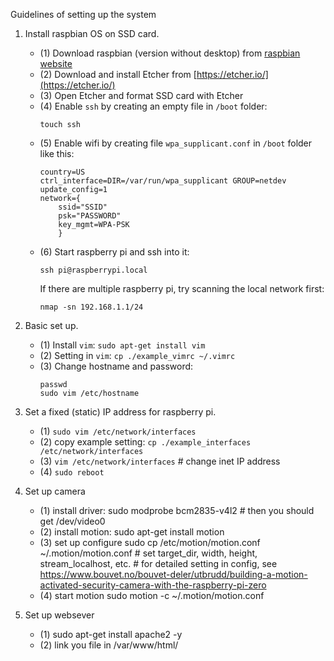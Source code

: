 Guidelines of setting up the system

1. Install raspbian OS on SSD card.
    + (1) Download raspbian (version without desktop) from [raspbian website](https://www.raspberrypi.org/downloads/raspbian/) 
    + (2) Download and install Etcher from [https://etcher.io/](https://etcher.io/)
    + (3) Open Etcher and format SSD card with Etcher
    + (4) Enable `ssh` by creating an empty file in `/boot` folder:
        ```
        touch ssh
        ```
    + (5) Enable wifi by creating file `wpa_supplicant.conf` in `/boot` folder like this:
        ```
        country=US
        ctrl_interface=DIR=/var/run/wpa_supplicant GROUP=netdev
        update_config=1
        network={
            ssid="SSID"
            psk="PASSWORD"
            key_mgmt=WPA-PSK
            }
        ```
    + (6) Start raspberry pi and ssh into it:
        ```
        ssh pi@raspberrypi.local
        ```
        If there are multiple raspberry pi, try scanning the local network first:
        ```
        nmap -sn 192.168.1.1/24
        ```

2. Basic set up.
    + (1) Install `vim`: `sudo apt-get install vim`
    + (2) Setting in `vim`: `cp ./example_vimrc ~/.vimrc` 
    + (3) Change hostname and password: 
        ```
        passwd
        sudo vim /etc/hostname
        ```

3. Set a fixed (static) IP address for raspberry pi.
	+ (1) `sudo vim /etc/network/interfaces`
    + (2) copy example setting: `cp ./example_interfaces /etc/network/interfaces`
    + (3) `vim /etc/network/interfaces` # change inet IP address
    + (4) `sudo reboot`

4. Set up camera
    + (1) install driver:
            sudo modprobe bcm2835-v4l2  # then you should get /dev/video0
    + (2) install motion:
            sudo apt-get install motion
    + (3) set up configure 
            sudo cp /etc/motion/motion.conf ~/.motion/motion.conf
            # set target_dir, width, height, stream_localhost, etc.
            # for detailed setting in config, see https://www.bouvet.no/bouvet-deler/utbrudd/building-a-motion-activated-security-camera-with-the-raspberry-pi-zero
    + (4) start motion
            sudo motion -c ~/.motion/motion.conf

5. Set up websever
    + (1) sudo apt-get install apache2 -y
    + (2) link you file in /var/www/html/


